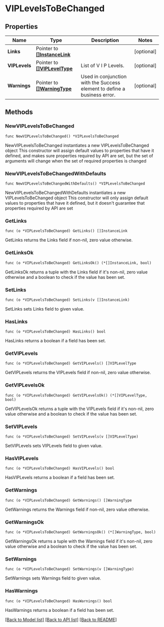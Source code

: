 # VIPLevelsToBeChanged

## Properties

Name | Type | Description | Notes
------------ | ------------- | ------------- | -------------
**Links** | Pointer to [**[]InstanceLink**](InstanceLink.md) |  | [optional] 
**VIPLevels** | Pointer to [**[]VIPLevelType**](VIPLevelType.md) | List of V I P Levels. | [optional] 
**Warnings** | Pointer to [**[]WarningType**](WarningType.md) | Used in conjunction with the Success element to define a business error. | [optional] 

## Methods

### NewVIPLevelsToBeChanged

`func NewVIPLevelsToBeChanged() *VIPLevelsToBeChanged`

NewVIPLevelsToBeChanged instantiates a new VIPLevelsToBeChanged object
This constructor will assign default values to properties that have it defined,
and makes sure properties required by API are set, but the set of arguments
will change when the set of required properties is changed

### NewVIPLevelsToBeChangedWithDefaults

`func NewVIPLevelsToBeChangedWithDefaults() *VIPLevelsToBeChanged`

NewVIPLevelsToBeChangedWithDefaults instantiates a new VIPLevelsToBeChanged object
This constructor will only assign default values to properties that have it defined,
but it doesn't guarantee that properties required by API are set

### GetLinks

`func (o *VIPLevelsToBeChanged) GetLinks() []InstanceLink`

GetLinks returns the Links field if non-nil, zero value otherwise.

### GetLinksOk

`func (o *VIPLevelsToBeChanged) GetLinksOk() (*[]InstanceLink, bool)`

GetLinksOk returns a tuple with the Links field if it's non-nil, zero value otherwise
and a boolean to check if the value has been set.

### SetLinks

`func (o *VIPLevelsToBeChanged) SetLinks(v []InstanceLink)`

SetLinks sets Links field to given value.

### HasLinks

`func (o *VIPLevelsToBeChanged) HasLinks() bool`

HasLinks returns a boolean if a field has been set.

### GetVIPLevels

`func (o *VIPLevelsToBeChanged) GetVIPLevels() []VIPLevelType`

GetVIPLevels returns the VIPLevels field if non-nil, zero value otherwise.

### GetVIPLevelsOk

`func (o *VIPLevelsToBeChanged) GetVIPLevelsOk() (*[]VIPLevelType, bool)`

GetVIPLevelsOk returns a tuple with the VIPLevels field if it's non-nil, zero value otherwise
and a boolean to check if the value has been set.

### SetVIPLevels

`func (o *VIPLevelsToBeChanged) SetVIPLevels(v []VIPLevelType)`

SetVIPLevels sets VIPLevels field to given value.

### HasVIPLevels

`func (o *VIPLevelsToBeChanged) HasVIPLevels() bool`

HasVIPLevels returns a boolean if a field has been set.

### GetWarnings

`func (o *VIPLevelsToBeChanged) GetWarnings() []WarningType`

GetWarnings returns the Warnings field if non-nil, zero value otherwise.

### GetWarningsOk

`func (o *VIPLevelsToBeChanged) GetWarningsOk() (*[]WarningType, bool)`

GetWarningsOk returns a tuple with the Warnings field if it's non-nil, zero value otherwise
and a boolean to check if the value has been set.

### SetWarnings

`func (o *VIPLevelsToBeChanged) SetWarnings(v []WarningType)`

SetWarnings sets Warnings field to given value.

### HasWarnings

`func (o *VIPLevelsToBeChanged) HasWarnings() bool`

HasWarnings returns a boolean if a field has been set.


[[Back to Model list]](../README.md#documentation-for-models) [[Back to API list]](../README.md#documentation-for-api-endpoints) [[Back to README]](../README.md)


